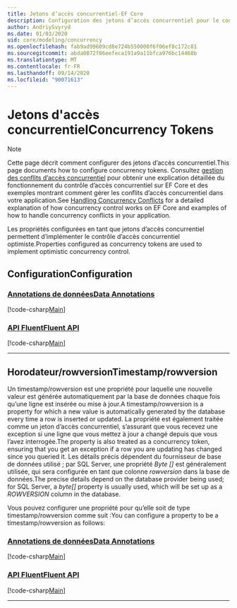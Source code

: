 ```yaml
---
title: Jetons d’accès concurrentiel-EF Core
description: Configuration des jetons d’accès concurrentiel pour le contrôle d’accès concurrentiel optimiste dans un modèle de Entity Framework Core
author: AndriySvyryd
ms.date: 01/03/2020
uid: core/modeling/concurrency
ms.openlocfilehash: fab9ad99609cd8e724b550000f6f06ef8c172c81
ms.sourcegitcommit: abda0872f86eefeca191a9a11bfca976bc14468b
ms.translationtype: MT
ms.contentlocale: fr-FR
ms.lasthandoff: 09/14/2020
ms.locfileid: "90071613"
---
```

# <a name="concurrency-tokens"></a><span data-ttu-id="0f4f2-103">Jetons d'accès concurrentiel</span><span class="sxs-lookup"><span data-stu-id="0f4f2-103">Concurrency Tokens</span></span>

> [!NOTE]
> <span data-ttu-id="0f4f2-104">Cette page décrit comment configurer des jetons d’accès concurrentiel.</span><span class="sxs-lookup"><span data-stu-id="0f4f2-104">This page documents how to configure concurrency tokens.</span></span> <span data-ttu-id="0f4f2-105">Consultez [gestion des conflits d’accès concurrentiel](xref:core/saving/concurrency) pour obtenir une explication détaillée du fonctionnement du contrôle d’accès concurrentiel sur EF Core et des exemples montrant comment gérer les conflits d’accès concurrentiel dans votre application.</span><span class="sxs-lookup"><span data-stu-id="0f4f2-105">See [Handling Concurrency Conflicts](xref:core/saving/concurrency) for a detailed explanation of how concurrency control works on EF Core and examples of how to handle concurrency conflicts in your application.</span></span>

<span data-ttu-id="0f4f2-106">Les propriétés configurées en tant que jetons d’accès concurrentiel permettent d’implémenter le contrôle d’accès concurrentiel optimiste.</span><span class="sxs-lookup"><span data-stu-id="0f4f2-106">Properties configured as concurrency tokens are used to implement optimistic concurrency control.</span></span>

## <a name="configuration"></a><span data-ttu-id="0f4f2-107">Configuration</span><span class="sxs-lookup"><span data-stu-id="0f4f2-107">Configuration</span></span>

### <a name="data-annotations"></a>[<span data-ttu-id="0f4f2-108">Annotations de données</span><span class="sxs-lookup"><span data-stu-id="0f4f2-108">Data Annotations</span></span>](#tab/data-annotations)

[!code-csharp[Main](../../../samples/core/Modeling/DataAnnotations/Concurrency.cs?name=Concurrency&highlight=5)]

### <a name="fluent-api"></a>[<span data-ttu-id="0f4f2-109">API Fluent</span><span class="sxs-lookup"><span data-stu-id="0f4f2-109">Fluent API</span></span>](#tab/fluent-api)

[!code-csharp[Main](../../../samples/core/Modeling/FluentAPI/Concurrency.cs?name=Concurrency&highlight=5)]

***

## <a name="timestamprowversion"></a><span data-ttu-id="0f4f2-110">Horodateur/rowversion</span><span class="sxs-lookup"><span data-stu-id="0f4f2-110">Timestamp/rowversion</span></span>

<span data-ttu-id="0f4f2-111">Un timestamp/rowversion est une propriété pour laquelle une nouvelle valeur est générée automatiquement par la base de données chaque fois qu’une ligne est insérée ou mise à jour.</span><span class="sxs-lookup"><span data-stu-id="0f4f2-111">A timestamp/rowversion is a property for which a new value is automatically generated by the database every time a row is inserted or updated.</span></span> <span data-ttu-id="0f4f2-112">La propriété est également traitée comme un jeton d’accès concurrentiel, s’assurant que vous recevez une exception si une ligne que vous mettez à jour a changé depuis que vous l’avez interrogée.</span><span class="sxs-lookup"><span data-stu-id="0f4f2-112">The property is also treated as a concurrency token, ensuring that you get an exception if a row you are updating has changed since you queried it.</span></span> <span data-ttu-id="0f4f2-113">Les détails précis dépendent du fournisseur de base de données utilisé ; par SQL Server, une propriété *Byte []* est généralement utilisée, qui sera configurée en tant que colonne *rowversion* dans la base de données.</span><span class="sxs-lookup"><span data-stu-id="0f4f2-113">The precise details depend on the database provider being used; for SQL Server, a *byte[]* property is usually used, which will be set up as a *ROWVERSION* column in the database.</span></span>

<span data-ttu-id="0f4f2-114">Vous pouvez configurer une propriété pour qu’elle soit de type timestamp/rowversion comme suit :</span><span class="sxs-lookup"><span data-stu-id="0f4f2-114">You can configure a property to be a timestamp/rowversion as follows:</span></span>

### <a name="data-annotations"></a>[<span data-ttu-id="0f4f2-115">Annotations de données</span><span class="sxs-lookup"><span data-stu-id="0f4f2-115">Data Annotations</span></span>](#tab/data-annotations)

[!code-csharp[Main](../../../samples/core/Modeling/DataAnnotations/Timestamp.cs?name=Timestamp&highlight=7)]

### <a name="fluent-api"></a>[<span data-ttu-id="0f4f2-116">API Fluent</span><span class="sxs-lookup"><span data-stu-id="0f4f2-116">Fluent API</span></span>](#tab/fluent-api)

[!code-csharp[Main](../../../samples/core/Modeling/FluentAPI/Timestamp.cs?name=Timestamp&highlight=9,17)]

***
